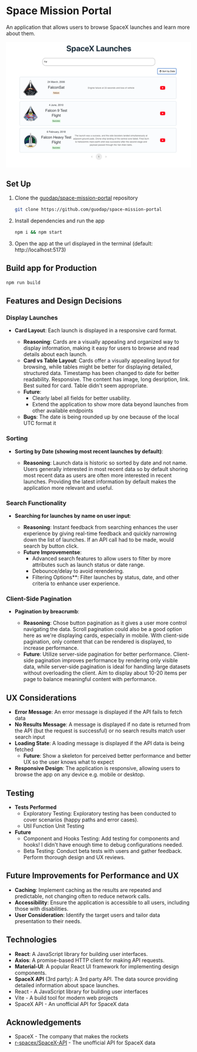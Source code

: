 # Space Mission Portal

An application that allows users to browse SpaceX launches and learn more about them.

![SpaceX Launch](./docs/screenshots/app_screenshot.png)

## Set Up

1. Clone the [guodap/space-mission-portal](https://github.com/guodap/space-mission-portal) repository

   ```sh
   git clone https://github.com/guodap/space-mission-portal
   ```

2. Install dependencies and run the app

   ```sh
   npm i && npm start
   ```

3. Open the app at the url displayed in the terminal (default: http://localhost:5173)

## Build app for Production

```sh
npm run build
```

## Features and Design Decisions

### Display Launches

- **Card Layout**: Each launch is displayed in a responsive card format.

  - **Reasoning**: Cards are a visually appealing and organized way to display information, making it easy for users to browse and read details about each launch.
  - **Card vs Table Layout**: Cards offer a visually appealing layout for browsing, while tables might be better for displaying detailed, structured data. Timestamp has been changed to date for better readability. Responsive. The content has image, long desription, link. Best suited for card. Table didn't seem appropriate.
  - **Future**:
    - Clearly label all fields for better usability.
    - Extend the application to show more data beyond launches from other available endpoints
  - **Bugs**: The date is being rounded up by one because of the local UTC format it

### Sorting

- **Sorting by Date (showing most recent launches by default)**:

  - **Reasoning**: Launch data is historic so sorted by date and not name. Users generally interested in most recent data so by default shoring most recent data as users are often more interested in recent launches. Providing the latest information by default makes the application more relevant and useful.

### Search Functionality

- **Searching for launches by name on user input**:

  - **Reasoning**: Instant feedback from searching enhances the user experience by giving real-time feedback and quickly narrowing down the list of launches. If an API call had to be made, would search by button click.
  - **Future Improvementse**:
    - Advanced search features to allow users to filter by more attributes such as launch status or date range.
    - Debounce/delay to avoid rerendering.
    - Filtering Options\*\*: Filter launches by status, date, and other criteria to enhance user experience.

### Client-Side Pagination

- **Pagination by breacrumb**:

  - **Reasoning**: Chose button pagination as it gives a user more control navigating the data. Scroll pagination could also be a good option here as we're displaying cards, especially in mobile. With client-side pagination, only content that can be rendered is displayed, to increase performance.
  - **Future**: Utilize server-side pagination for better performance. Client-side pagination improves performance by rendering only visible data, while server-side pagination is ideal for handling large datasets without overloading the client. Aim to display about 10-20 items per page to balance meaningful content with performance.

## UX Considerations

- **Error Message**: An error message is displayed if the API fails to fetch data
- **No Results Message**: A message is displayed if no date is returned from the API (but the request is successful) or no search results match user search input
- **Loading State**: A loading message is displayed if the API data is being fetched
  - **Future**: Show a skeleton for perceived better performance and better UX so the user knows what to expect
- **Responsive Design**: The application is responsive, allowing users to browse the app on any device e.g. mobile or desktop.

## Testing

- **Tests Performed**
  - Exploratory Testing: Exploratory testing has been conducted to cover scenarios (happy paths and error cases).
  - Util Function Unit Testing
- **Future**
  - Component and Hooks Testing: Add testing for components and hooks! I didn't have enough time to debug configurations needed.
  - Beta Testing: Conduct beta tests with users and gather feedback. Perform thorough design and UX reviews.

## Future Improvements for Performance and UX

- **Caching**: Implement caching as the results are repeated and predictable, not changing often to reduce network calls.
- **Accessibility**: Ensure the application is accessible to all users, including those with disabilities.
- **User Consideration**: Identify the target users and tailor data presentation to their needs.

## Technologies

- **React**: A JavaScript library for building user interfaces.
- **Axios**: A promise-based HTTP client for making API requests.
- **Material-UI**: A popular React UI framework for implementing design components.
- **SpaceX API** (3rd party): A 3rd party API. The data source providing detailed information about space launches.
- React - A JavaScript library for building user interfaces
- Vite - A build tool for modern web projects
- SpaceX API - An unofficial API for SpaceX data

## Acknowledgements

- SpaceX - The company that makes the rockets
- [r-spacex/SpaceX-API](https://github.com/r-spacex/SpaceX-API) - The unofficial API for SpaceX data
